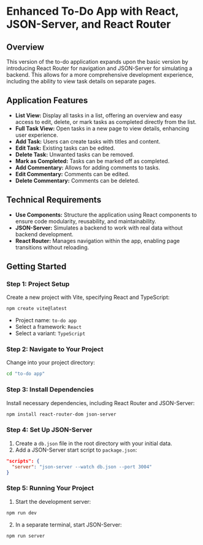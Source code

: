 # Enhanced To-Do App with React, JSON-Server, and React Router

## Overview

This version of the to-do application expands upon the basic version by introducing React Router for navigation and JSON-Server for simulating a backend. This allows for a more comprehensive development experience, including the ability to view task details on separate pages.

## Application Features

- **List View:** Display all tasks in a list, offering an overview and easy access to edit, delete, or mark tasks as completed directly from the list.
- **Full Task View:** Open tasks in a new page to view details, enhancing user experience.
- **Add Task:** Users can create tasks with titles and content.
- **Edit Task:** Existing tasks can be edited.
- **Delete Task:** Unwanted tasks can be removed.
- **Mark as Completed:** Tasks can be marked off as completed.
- **Add Commentary:** Allows for adding comments to tasks.
- **Edit Commentary:** Comments can be edited.
- **Delete Commentary:** Comments can be deleted.

## Technical Requirements

- **Use Components:** Structure the application using React components to ensure code modularity, reusability, and maintainability.
- **JSON-Server:** Simulates a backend to work with real data without backend development.
- **React Router:** Manages navigation within the app, enabling page transitions without reloading.

## Getting Started

### Step 1: Project Setup

Create a new project with Vite, specifying React and TypeScript:

```bash
npm create vite@latest
```
- Project name: `to-do app`
- Select a framework: `React`
- Select a variant: `TypeScript`

### Step 2: Navigate to Your Project

Change into your project directory:

```bash
cd "to-do app"
```

### Step 3: Install Dependencies

Install necessary dependencies, including React Router and JSON-Server:

```bash
npm install react-router-dom json-server
```

### Step 4: Set Up JSON-Server

1. Create a `db.json` file in the root directory with your initial data.
2. Add a JSON-Server start script to `package.json`:

```json
"scripts": {
  "server": "json-server --watch db.json --port 3004"
}
```

### Step 5: Running Your Project

1. Start the development server:

```bash
npm run dev
```

2. In a separate terminal, start JSON-Server:

```bash
npm run server
```

